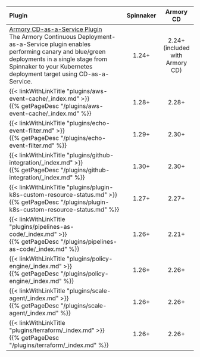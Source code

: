 | Plugin                                                                                                                                                                                                                                                                                                    | Spinnaker |             Armory CD              |
|:----------------------------------------------------------------------------------------------------------------------------------------------------------------------------------------------------------------------------------------------------------------------------------------------------------|:---------:|:----------------------------------:|
| [Armory CD-as-a-Service Plugin](https://developer.armory.io/docs/integrations/plugin-spinnaker)<br>The Armory Continuous Deployment-as-a-Service plugin enables performing canary and blue/green deployments in a single stage from Spinnaker to your Kubernetes deployment target using CD-as-a-Service. |   1.24+   | 2.24+<br>(included with Armory CD) |
| {{< linkWithLinkTitle "plugins/aws-event-cache/_index.md" >}}<br>{{% getPageDesc "/plugins/aws-event-cache/_index.md" %}}                                                                                                                                                                     |   1.28+   |               2.28+                |
| {{< linkWithLinkTitle "plugins/echo-event-filter.md" >}}<br>{{% getPageDesc "/plugins/echo-event-filter.md" %}}                                                                                                                                                                                           |   1.29+   |               2.30+                |
| {{< linkWithLinkTitle "plugins/github-integration/_index.md" >}}<br>{{% getPageDesc "/plugins/github-integration/_index.md" %}}                                                                                                                                                                           |   1.30+   |               2.30+                |
| {{< linkWithLinkTitle "plugins/plugin-k8s-custom-resource-status.md" >}}<br>{{% getPageDesc "/plugins/plugin-k8s-custom-resource-status.md" %}}                                                                                                                                                           |   1.27+   |               2.27+                |
| {{< linkWithLinkTitle "plugins/pipelines-as-code/_index.md" >}}<br>{{% getPageDesc "/plugins/pipelines-as-code/_index.md" %}}                                                                                                                                                                             |   1.26+   |               2.21+                |
| {{< linkWithLinkTitle "plugins/policy-engine/_index.md" >}}<br>{{% getPageDesc "/plugins/policy-engine/_index.md" %}}                                                                                                                                                                                     |   1.26+   |               2.26+                |
| {{< linkWithLinkTitle "plugins/scale-agent/_index.md" >}}<br>{{% getPageDesc "/plugins/scale-agent/_index.md" %}}                                                                                                                                                                                         |   1.26+   |               2.26+                |
| {{< linkWithLinkTitle "plugins/terraform/_index.md" >}}<br>{{% getPageDesc "/plugins/terraform/_index.md" %}}                                                                                                                                                                                             |   1.26+   |               2.26+                |